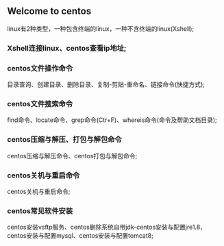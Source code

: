 ## Welcome to centos

linux有2种类型，一种包含终端的linux，一种不含终端的linux(Xshell);

### Xshell连接linux、centos查看ip地址;

### centos文件操作命令
  
  目录查询、创建目录、删除目录、复制-剪贴-重命名、链接命令(快捷方式);
  
### centos文件搜索命令
  
  find命令、locate命令、grep命令(Ctr+F)、whereis命令(命令及帮助文档目录);
  
 ### centos压缩与解压、打包与解包命令
 
  centos压缩与解压命令、centos打包与解包命令;
  
 ### centos关机与重启命令
  
  centos关机与重启命令;
  
 ### centos常见软件安装
  centos安装vsftp服务、centos删除系统自带jdk-centos安装与配置jre1.8、centos安装与配置mysql、centos安装与配置tomcat8;
